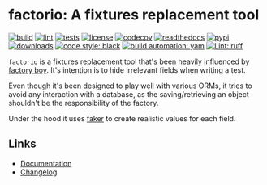 # factorio: A fixtures replacement tool

[![build][build_badge]][build_url]
[![lint][lint_badge]][lint_url]
[![tests][test_badge]][test_url]
[![license][licence_badge]][licence_url]
[![codecov][codecov_badge]][codecov_url]
[![readthedocs][readthedocs_badge]][readthedocs_url]
[![pypi][pypi_badge]][pypi_url]
[![downloads][pepy_badge]][pepy_url]
[![code style: black][black_badge]][black_url]
[![build automation: yam][yam_badge]][yam_url]
[![Lint: ruff][ruff_badge]][ruff_url]

`factorio` is a fixtures replacement tool that's been heavily influenced by
[factory boy][factory_boy]. It's intention is to hide irrelevant fields when
writing a test.

Even though it's been designed to play well with various ORMs, it tries to
avoid any interaction with a database, as the saving/retrieving an object
shouldn't be the responsibility of the factory.

Under the hood it uses [faker] to create realistic values for each field.

## Links

-   [Documentation]
-   [Changelog]

[build_badge]: https://github.com/spapanik/factorio/actions/workflows/build.yml/badge.svg
[build_url]: https://github.com/spapanik/factorio/actions/workflows/build.yml
[lint_badge]: https://github.com/spapanik/factorio/actions/workflows/lint.yml/badge.svg
[lint_url]: https://github.com/spapanik/factorio/actions/workflows/lint.yml
[test_badge]: https://github.com/spapanik/factorio/actions/workflows/tests.yml/badge.svg
[test_url]: https://github.com/spapanik/factorio/actions/workflows/tests.yml
[licence_badge]: https://img.shields.io/pypi/l/factorio
[licence_url]: https://factorio.readthedocs.io/en/stable/LICENSE/
[codecov_badge]: https://codecov.io/github/spapanik/factorio/graph/badge.svg?token=Q20F84BW72
[codecov_url]: https://codecov.io/github/spapanik/factorio
[readthedocs_badge]: https://readthedocs.org/projects/factorio/badge/?version=latest
[readthedocs_url]: https://factorio.readthedocs.io/en/latest/
[pypi_badge]: https://img.shields.io/pypi/v/factorio
[pypi_url]: https://pypi.org/project/factorio
[pepy_badge]: https://pepy.tech/badge/factorio
[pepy_url]: https://pepy.tech/project/factorio
[black_badge]: https://img.shields.io/badge/code%20style-black-000000.svg
[black_url]: https://github.com/psf/black
[yam_badge]: https://img.shields.io/badge/build%20automation-yamk-success
[yam_url]: https://github.com/spapanik/yamk
[ruff_badge]: https://img.shields.io/endpoint?url=https://raw.githubusercontent.com/charliermarsh/ruff/main/assets/badge/v1.json
[ruff_url]: https://github.com/charliermarsh/ruff
[Documentation]: https://factorio.readthedocs.io/en/stable/
[Changelog]: https://factorio.readthedocs.io/en/stable/CHANGELOG/
[factory_boy]: https://github.com/FactoryBoy/factory_boy
[faker]: https://github.com/joke2k/faker
